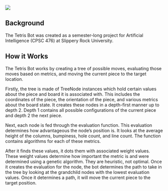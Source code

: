![](https://i.imgur.com/mgKOCl1.gif)
## Background
The Tetris Bot was created as a semester-long project for Artificial Intelligence (CPSC 476) at Slippery Rock University.

## How it Works
The Tetris Bot works by creating a tree of possible moves, evaluating those moves based on metrics, and moving the current piece to the target location.

Firstly, the tree is made of TreeNode instances which hold certain values about the piece and board it is associated with. This includes the coordinates of the piece, the orientation of the piece, and various metrics about the board state. It creates these nodes in a depth-first manner up to depth 2. Depth 1 contains all possible configurations of the current piece and depth 2 the next piece.

Next, each node is fed through the evaluation function. This evaluation determines how advantageous the node’s position is. It looks at the average height of the columns, bumpiness, hole count, and line count. The function contains algorithms for each of these metrics. 

After it finds these values, it dots them with associated weight values. These weight values determine how important the metric is and were determined using a genetic algorithm. They are heuristic, not optimal. Once it creates the evaluation for the node, the bot determines the path to take in the tree by looking at the grandchild nodes with the lowest evaluation values. Once it determines a path, it will move the current piece to the target position.
